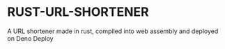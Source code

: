 # RUST-URL-SHORTENER
A URL shortener made in rust, compiled into web assembly and deployed on Deno Deploy
